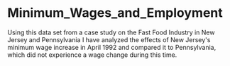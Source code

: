# Minimum_Wages_and_Employment
Using this data set from a case study on the Fast Food Industry in New Jersey and Pennsylvania I have analyzed the effects of New Jersey's minimum wage increase in April 1992 and compared it to Pennsylvania, which did not experience a wage change during this time. 
